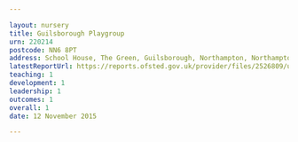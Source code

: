 ```yaml
---

layout: nursery
title: Guilsborough Playgroup
urn: 220214
postcode: NN6 8PT
address: School House, The Green, Guilsborough, Northampton, Northamptonshire, NN6 8PT
latestReportUrl: https://reports.ofsted.gov.uk/provider/files/2526809/urn/220214.pdf
teaching: 1
development: 1
leadership: 1
outcomes: 1
overall: 1
date: 12 November 2015

---
```

